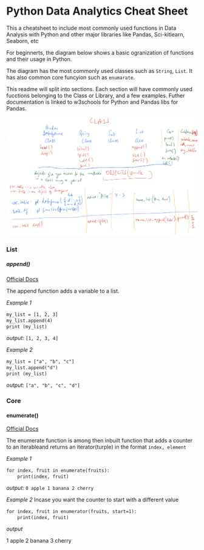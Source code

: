 # Python Data Analytics Cheat Sheet

This a cheatsheet to include most commonly used functions in Data Analysis with 
Python and other major libraries like Pandas, Sci-kitlearn, Seaborn, etc

For beginnerts, the diagram below shows a basic ogranization of functions and 
their usage in Python.

The diagram has the most commonly used classes such as `String`, `List`. It has also 
common core funcyion such as `enumarate`. 

This readme will split into sections. Each section will have commonly used fucctions
belonging to the Class or Library, and a few examples. Futher documentation is linked
to w3schools for Python and Pandas libs for Pandas.

![Python Class Structure](images/python_classes.jpg)

### List

##### append()
[Official Docs](https://www.w3schools.com/python/ref_list_append.asp)

The append function adds a variable to a list. 

_Example 1_
```
my_list = [1, 2, 3]
my_list.append(4)
print (my_list)
```
_output:_
`[1, 2, 3, 4]`

_Example 2_
```
my_list = ["a", "b", "c"]
my_list.append("d")
print (my_list)
```
_output:_
`["a", "b", "c", "d"]`

### Core

#### enumerate()
[Official Docs](https://www.w3schools.com/python/ref_func_enumerate.asp)

The enumerate function is among then inbuilt function that adds a counter to an iterableand returns an iterator(turple) in the format `index, element`

_Example 1_
```fruits = ["apple", "banana", "cherry"]
for index, fruit in enumerate(fruits):
    print(index, fruit)
```
_output:_
`0 apple
1 banana
2 cherry`

_Example 2_
Incase you want the counter to start with a different value
```fruits = ["apple", "banana", "cherry"]
for index, fruit in enumerator(fruits, start=1):
    print(index, fruit)
```
_output_

1 apple
2 banana
3 cherry



